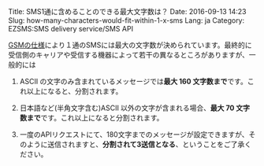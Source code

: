 Title: SMS1通に含めることのできる最大文字数は？
Date: 2016-09-13 14:23
Slug: how-many-characters-would-fit-within-1-x-sms
Lang: ja
Category: EZSMS:SMS delivery service/SMS API

[GSMの仕様](https://ja.wikipedia.org/wiki/%E3%82%B7%E3%83%A7%E3%83%BC%E3%83%88%E3%83%A1%E3%83%83%E3%82%BB%E3%83%BC%E3%82%B8%E3%82%B5%E3%83%BC%E3%83%93%E3%82%B9)により１通のSMSには最大の文字数が決められています。最終的に受信側のキャリアや受信する機器によって若干の異なるところがありますが、一般的には

1. ASCII の文字のみ含まれているメッセージでは**最大 160 文字数まで**です。これ以上になると、分割されます。

2. 日本語など(半角文字含む)ASCII 以外の文字が含まれる場合、**最大 70 文字数まで**です。これ以上になると分割されます。

3. 一度のAPIリクエストにて、180文字までのメッセージが設定できますが、そのように送信されますと、**分割されて3送信となる**、ということをご了承ください。
